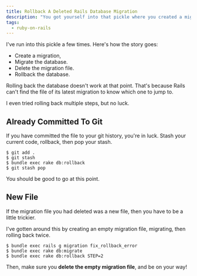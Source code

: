 ```yaml
---
title: Rollback A Deleted Rails Database Migration
description: "You got yourself into that pickle where you created a migration, migrated, deleted the migration, then tried to rollback. Here's how you get around it!"
tags:
  - ruby-on-rails
---
```


I've run into this pickle a few times. Here's how the story goes:

- Create a migration,
- Migrate the database.
- Delete the migration file.
- Rollback the database.

Rolling back the database doesn't work at that point. That's because Rails can't find the file of its latest migration to know which one to jump to.

I even tried rolling back multiple steps, but no luck.

## Already Committed To Git

If you have committed the file to your git history, you're in luck. Stash your current code, rollback, then pop your stash.

    $ git add .
    $ git stash
    $ bundle exec rake db:rollback
    $ git stash pop

You should be good to go at this point.

## New File

If the migration file you had deleted was a new file, then you have to be a little trickier.

I've gotten around this by creating an empty migration file, migrating, then rolling back twice.

    $ bundle exec rails g migration fix_rollback_error
    $ bundle exec rake db:migrate
    $ bundle exec rake db:rollback STEP=2

Then, make sure you **delete the empty migration file**, and be on your way!
